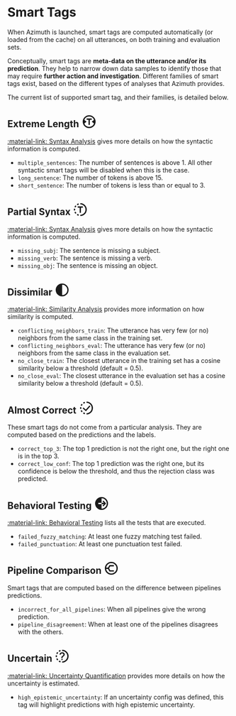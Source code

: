 # Smart Tags

When Azimuth is launched, smart tags are computed automatically (or loaded from the cache)
on all utterances, on both training and evaluation sets.

Conceptually, smart tags are
**meta-data on the utterance and/or its prediction**. They help to narrow down data samples to
identify those that may require **further action and investigation**. Different families of smart
tags exist, based on the different types of analyses that Azimuth provides.

The current list of supported smart tag, and their families, is detailed below.

## Extreme Length <svg width="35" height="35" viewBox="0 0 24 24" style="vertical-align: bottom;"><path d="M12,2 A10,10 0,0,0 12,22 A10,10 0,0,0 12,2 Z M8,12 L4.512,9.184 A8,8 0,0,1 19.488,9.184 L16,12 L19.488,14.816 A8,8 0,0,1 4.512,14.816 Z M8,7 H16 V9 H13 V17 H11 V9 H8 V7 Z" fill="currentColor"/></svg>

[:material-link: Syntax Analysis](syntax-analysis.md) gives more details on how the syntactic
information is computed.

* `multiple_sentences`: The number of sentences is above 1. All other syntactic smart tags will be
  disabled when this is the case.
* `long_sentence`: The number of tokens is above 15.
* `short_sentence`: The number of tokens is less than or equal to 3.

## Partial Syntax <svg width="35" height="35" viewBox="0 0 24 24" style="vertical-align: bottom;"><path d="M12,22 A10,10 0,0,0 12,2 V4 A8,8 0,0,1 12,20 Z M6.593591825444028,20.412535328311815 A10,10 0,0,0 9.182674431585703,21.594929736144973 L9.746139545268562,19.67594378891598 A8,8 0,0,1 7.674873460355222,18.73002826264945 Z M2.9036800464548183,16.154150130018866 A10,10 0,0,0 4.442504256457418,18.54860733945285 L5.954003405165935,17.23888587156228 A8,8 0,0,1 4.722944037163854,15.323320104015094 Z M2.101785581190672,10.57685161726715 A10,10 0,0,0 2.101785581190674,13.423148382732851 L4.0814284649525385,13.138518706186282 A8,8 0,0,1 4.081428464952538,10.861481293813721 Z M4.442504256457417,5.45139266054715 A10,10 0,0,0 2.9036800464548165,7.845849869981135 L4.722944037163853,8.676679895984908 A8,8 0,0,1 5.954003405165933,6.76111412843772 Z M9.182674431585703,2.405070263855027 A10,10 0,0,0 6.593591825444026,3.5874646716881866 L7.6748734603552204,5.2699717373505495 A8,8 0,0,1 9.746139545268562,4.324056211084021 Z M8,7 H16 V9 H13 V17 H11 V9 H8 V7 Z" fill="currentColor"/></svg>

[:material-link: Syntax Analysis](syntax-analysis.md) gives more details on how the syntactic
information is computed.

* `missing_subj`: The sentence is missing a subject.
* `missing_verb`: The sentence is missing a verb.
* `missing_obj`: The sentence is missing an object.

## Dissimilar <svg width="35" height="35" viewBox="0 0 24 24" style="vertical-align: bottom;"><path d="M12,2 A10,10 0,0,0 12,22 A10,10 0,0,0 12,2 Z M12,4 A8,8 0,0,1 12,20 Z" fill="currentColor"/></svg>

[:material-link: Similarity Analysis](similarity.md) provides more information on how similarity is
computed.

* `conflicting_neighbors_train`: The utterance has very few (or no) neighbors from the same class
  in the training set.
* `conflicting_neighbors_eval`: The utterance has very few (or no) neighbors from the same class in
  the evaluation set.
* `no_close_train`: The closest utterance in the training set has a cosine similarity below a
  threshold (default = 0.5).
* `no_close_eval`: The closest utterance in the evaluation set has a cosine similarity below a
  threshold (default = 0.5).

## Almost Correct <svg width="35" height="35" viewBox="0 0 24 24" style="vertical-align: bottom;"><path d="M12,22 A10,10 0,0,0 12,2 V4 A8,8 0,0,1 12,20 Z M6.593591825444028,20.412535328311815 A10,10 0,0,0 9.182674431585703,21.594929736144973 L9.746139545268562,19.67594378891598 A8,8 0,0,1 7.674873460355222,18.73002826264945 Z M2.9036800464548183,16.154150130018866 A10,10 0,0,0 4.442504256457418,18.54860733945285 L5.954003405165935,17.23888587156228 A8,8 0,0,1 4.722944037163854,15.323320104015094 Z M2.101785581190672,10.57685161726715 A10,10 0,0,0 2.101785581190674,13.423148382732851 L4.0814284649525385,13.138518706186282 A8,8 0,0,1 4.081428464952538,10.861481293813721 Z M4.442504256457417,5.45139266054715 A10,10 0,0,0 2.9036800464548165,7.845849869981135 L4.722944037163853,8.676679895984908 A8,8 0,0,1 5.954003405165933,6.76111412843772 Z M9.182674431585703,2.405070263855027 A10,10 0,0,0 6.593591825444026,3.5874646716881866 L7.6748734603552204,5.2699717373505495 A8,8 0,0,1 9.746139545268562,4.324056211084021 Z M18,9.19194 L11.1598,17 L6,12.5826 L7.23266,11.2042 L10.9693,14.4032 L16.5787,8 L18,9.19194 Z" fill="currentColor"/></svg>

These smart tags do not come from a particular analysis. They are computed based on the predictions
and the labels.

* `correct_top_3`: The top 1 prediction is not the right one, but the right one is in the top 3.
* `correct_low_conf`: The top 1 prediction was the right one, but its confidence is below the
  threshold, and thus the rejection class was predicted.

## Behavioral Testing <svg width="35" height="35" viewBox="0 0 24 24" style="vertical-align: bottom;"><path d="M12,2 A10,10 0,0,0 12,22 A10,10 0,0,0 12,2 Z M12,4 A8,8 0,0,1 12,20 Z M19.035533905932738,12 L14.914213562373096,7.585786437626905 L13.5,9 L15.5,11 H7 V13 H15.5 L13.5,15 L14.914213562373096,16.414213562373096 Z" fill="currentColor" fill-rule="evenodd"/></svg>

[:material-link: Behavioral Testing](behavioral-testing.md) lists all the tests that are executed.

* `failed_fuzzy_matching`: At least one fuzzy matching test failed.
* `failed_punctuation`: At least one punctuation test failed.


## Pipeline Comparison <svg width="35" height="35" viewBox="0 0 24 24" style="vertical-align: bottom;"><path d="M12,3 A9,9 0,0,0 12,21 A9,9 0,0,0 12,3 Z M16,16 H9.690598923241497 L7.381197846482994,12 H3 H7.381197846482994 L9.690598923241497,8 H16" fill="none" stroke="currentColor" stroke-width="2"/></svg>

Smart tags that are computed based on the difference between pipelines predictions.

* `incorrect_for_all_pipelines`: When all pipelines give the wrong prediction.
* `pipeline_disagreement`: When at least one of the pipelines disagrees with the others.

## Uncertain <svg width="35" height="35" viewBox="0 0 24 24" style="vertical-align: bottom;"><path d="M12,22 A10,10 0,0,0 12,2 V4 A8,8 0,0,1 12,20 Z M6.593591825444028,20.412535328311815 A10,10 0,0,0 9.182674431585703,21.594929736144973 L9.746139545268562,19.67594378891598 A8,8 0,0,1 7.674873460355222,18.73002826264945 Z M2.9036800464548183,16.154150130018866 A10,10 0,0,0 4.442504256457418,18.54860733945285 L5.954003405165935,17.23888587156228 A8,8 0,0,1 4.722944037163854,15.323320104015094 Z M2.101785581190672,10.57685161726715 A10,10 0,0,0 2.101785581190674,13.423148382732851 L4.0814284649525385,13.138518706186282 A8,8 0,0,1 4.081428464952538,10.861481293813721 Z M4.442504256457417,5.45139266054715 A10,10 0,0,0 2.9036800464548165,7.845849869981135 L4.722944037163853,8.676679895984908 A8,8 0,0,1 5.954003405165933,6.76111412843772 Z M9.182674431585703,2.405070263855027 A10,10 0,0,0 6.593591825444026,3.5874646716881866 L7.6748734603552204,5.2699717373505495 A8,8 0,0,1 9.746139545268562,4.324056211084021 Z M10.7946,15 H12.6429 V14.4548 C12.6429,13.5343 12.9732,13.0606 14.125,12.3813 C15.3036,11.6753 16,10.7011 16,9.32473 V9.30685 C16,7.40318 14.4107,6 12.0536,6 C9.46429,6 8.08036,7.53724 8,9.5571 V9.57498 L9.83929,9.56604 H9.85714 C9.92857,8.3863 10.7232,7.64449 11.9554,7.64449 C13.1786,7.64449 13.9732,8.3863 13.9732,9.38729 V9.40516 C13.9732,10.3168 13.5893,10.8352 12.5089,11.4876 C11.2857,12.2205 10.7411,13.0248 10.7857,14.285 L10.7946,15 Z M10.8242,16.1328 V18.0026 H12.694 V16.1328 H10.8242 Z" fill="currentColor"/></svg>

[:material-link: Uncertainty Quantification](uncertainty.md) provides more details on how the
uncertainty is estimated.

* `high_epistemic_uncertainty`: If an uncertainty config was defined, this tag will highlight
  predictions with high epistemic uncertainty.
